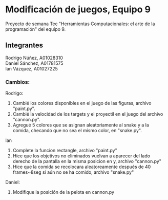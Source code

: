 # Modificación de juegos, Equipo 9
Proyecto de semana Tec "Herramientas Computacionales: el arte de la programación" del equipo 9.

## Integrantes
Rodrigo Núñez, A01028310 <br>
Daniel Sánchez, A01781575 <br>
Ian Vázquez, A01027225 <br>

### Cambios:
Rodrigo:
1. Cambié los colores disponibles en el juego de las figuras, archivo "paint.py".
2. Cambié la velocidad de los targets y el proyectil en el juego del archivo "cannon.py".
3. Agregué 5 colores que se asignan aleatoriamente al snake y a la comida, checando que no sea el mismo color, en "snake.py".

Ian
1. Complete la funcion rectangle, archivo "paint.py"
2. Hice que los objetivos no eliminados vuelvan a aparecer del lado derecho de la pantalla en la misma posicion en y, archivo "cannon.py"
3. Hice que la comida se recolocara aleatoreamente después de 40 frames~8seg si aún no se ha comido, archivo "snake.py"

Daniel:
1. Modifique la posición  de la pelota en cannon.py